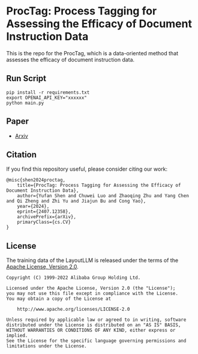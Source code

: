 # ProcTag: Process Tagging for Assessing the Efficacy of Document Instruction Data

This is the repo for the ProcTag, which is a data-oriented method that assesses the efficacy of document instruction data.

## Run Script

```
pip install -r requirements.txt
export OPENAI_API_KEY="xxxxxx"
python main.py
```

## Paper
* [Arxiv](https://arxiv.org/abs/2407.12358)

## Citation

If you find this repository useful, please consider citing our work:
```
@misc{shen2024proctag,
    title={ProcTag: Process Tagging for Assessing the Efficacy of Document Instruction Data},
    author={Yufan Shen and Chuwei Luo and Zhaoqing Zhu and Yang Chen and Qi Zheng and Zhi Yu and Jiajun Bu and Cong Yao},
    year={2024},
    eprint={2407.12358},
    archivePrefix={arXiv},
    primaryClass={cs.CV}
}
```

## License

The training data of the LayoutLLM is released under the terms of the [Apache License, Version 2.0](LICENSE.md).

```
Copyright (C) 1999-2022 Alibaba Group Holding Ltd. 

Licensed under the Apache License, Version 2.0 (the "License");
you may not use this file except in compliance with the License.
You may obtain a copy of the License at

    http://www.apache.org/licenses/LICENSE-2.0

Unless required by applicable law or agreed to in writing, software
distributed under the License is distributed on an "AS IS" BASIS,
WITHOUT WARRANTIES OR CONDITIONS OF ANY KIND, either express or implied.
See the License for the specific language governing permissions and
limitations under the License.
```